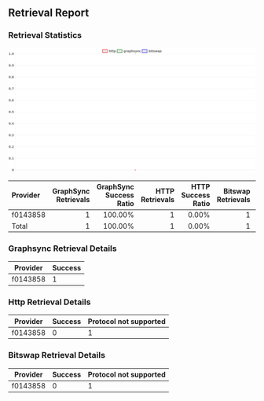 ## Retrieval Report
### Retrieval Statistics
<img src="https://raw.githubusercontent.com/data-preservation-programs/filplus-checker-assets/main/filecoin-project/filecoin-plus-large-datasets/issues/2144/1693990632116.png"/>

| Provider | GraphSync Retrievals | GraphSync Success Ratio | HTTP Retrievals | HTTP Success Ratio | Bitswap Retrievals | Bitswap Success Ratio |
| :------- | -------------------: | ----------------------: | --------------: | -----------------: | -----------------: | --------------------: |
| f0143858 |                    1 |                 100.00% |               1 |              0.00% |                  1 |                 0.00% |
| Total    |                    1 |                 100.00% |               1 |              0.00% |                  1 |                 0.00% |

### Graphsync Retrieval Details
| Provider | Success |
| -------- | ------- |
| f0143858 | 1       |

### Http Retrieval Details
| Provider | Success | Protocol not supported |
| -------- | ------- | ---------------------- |
| f0143858 | 0       | 1                      |

### Bitswap Retrieval Details
| Provider | Success | Protocol not supported |
| -------- | ------- | ---------------------- |
| f0143858 | 0       | 1                      |
